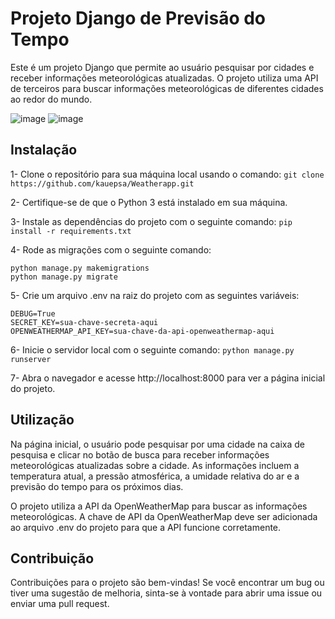 # Projeto Django de Previsão do Tempo
Este é um projeto Django que permite ao usuário pesquisar por cidades e receber informações meteorológicas atualizadas. O projeto utiliza uma API de terceiros para buscar informações meteorológicas de diferentes cidades ao redor do mundo.

![image](https://user-images.githubusercontent.com/93888091/232176327-00df2305-e8cf-471e-94ba-48beeb33dc77.png)
![image](https://user-images.githubusercontent.com/93888091/232176333-2ff098ad-b5d8-4cb0-ac48-86ec033dabdb.png)



## Instalação

1- Clone o repositório para sua máquina local usando o comando:
``` git clone https://github.com/kauepsa/Weatherapp.git ```

2- Certifique-se de que o Python 3 está instalado em sua máquina.

3- Instale as dependências do projeto com o seguinte comando:
``` pip install -r requirements.txt ```

4- Rode as migrações com o seguinte comando:
```
python manage.py makemigrations
python manage.py migrate
```

5- Crie um arquivo .env na raiz do projeto com as seguintes variáveis:
```
DEBUG=True
SECRET_KEY=sua-chave-secreta-aqui
OPENWEATHERMAP_API_KEY=sua-chave-da-api-openweathermap-aqui 
```

6- Inicie o servidor local com o seguinte comando:
``` python manage.py runserver ```

7- Abra o navegador e acesse http://localhost:8000 para ver a página inicial do projeto.

## Utilização
Na página inicial, o usuário pode pesquisar por uma cidade na caixa de pesquisa e clicar no botão de busca para receber informações meteorológicas atualizadas sobre a cidade. As informações incluem a temperatura atual, a pressão atmosférica, a umidade relativa do ar e a previsão do tempo para os próximos dias.

O projeto utiliza a API da OpenWeatherMap para buscar as informações meteorológicas. A chave de API da OpenWeatherMap deve ser adicionada ao arquivo .env do projeto para que a API funcione corretamente.

## Contribuição
Contribuições para o projeto são bem-vindas! Se você encontrar um bug ou tiver uma sugestão de melhoria, sinta-se à vontade para abrir uma issue ou enviar uma pull request.
